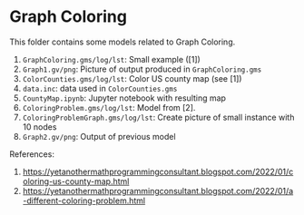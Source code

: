 # Graph Coloring

This folder contains some models related to Graph Coloring.

1. `GraphColoring.gms/log/lst`: Small example ([1])
2. `Graph1.gv/png`: Picture of output produced in `GraphColoring.gms`
3. `ColorCounties.gms/log/lst`: Color US county map (see [1])
4. `data.inc`: data used in `ColorCounties.gms`
5. `CountyMap.ipynb`: Jupyter notebook with resulting map
6. `ColoringProblem.gms/log/lst`: Model from [2].
7. `ColoringProblemGraph.gms/log/lst`: Create picture of small instance with 10 nodes
8. `Graph2.gv/png`: Output of previous model


References:
1. https://yetanothermathprogrammingconsultant.blogspot.com/2022/01/coloring-us-county-map.html
2. https://yetanothermathprogrammingconsultant.blogspot.com/2022/01/a-different-coloring-problem.html
